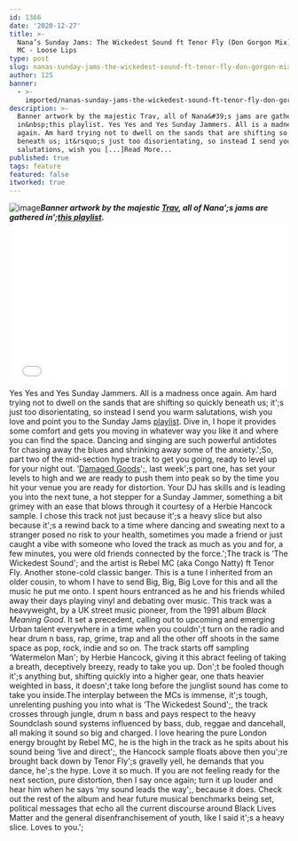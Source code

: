 ```yaml
---
id: 1366
date: '2020-12-27'
title: >-
  Nana’s Sunday Jams: The Wickedest Sound ft Tenor Fly (Don Gorgon Mix) - Rebel
  MC - Loose Lips
type: post
slug: nanas-sunday-jams-the-wickedest-sound-ft-tenor-fly-don-gorgon-mix-rebel-mc
author: 125
banner:
  - >-
    imported/nanas-sunday-jams-the-wickedest-sound-ft-tenor-fly-don-gorgon-mix-rebel-mc/image1366.jpeg
description: >-
  Banner artwork by the majestic Trav, all of Nana&#39;s jams are gathered
  in&nbsp;this playlist. Yes Yes and Yes Sunday Jammers. All is a madness once
  again. Am hard trying not to dwell on the sands that are shifting so quickly
  beneath us; it&rsquo;s just too disorientating, so instead I send you warm
  salutations, wish you [...]Read More...
published: true
tags: feature
featured: false
itworked: true
---
```

![image](../imported/nanas-sunday-jams-the-wickedest-sound-ft-tenor-fly-don-gorgon-mix-rebel-mc/image1366.jpeg)**_Banner artwork by the majestic [Trav](https://www.backdownwarchild.co.uk/), all of Nana';s jams are gathered in';_[_this playlist_](https://open.spotify.com/playlist/12UoQ8ov5i6P8BIfm2lOjS?si=jarAn1CXSEuYB9vAxJidOg)_._**<iframe width='100%' height='300' scrolling='no' frameborder='no' allow='autoplay' src='//www.youtube.com/embed/N8AQACnoAzc?wmode=opaque'></iframe>Yes Yes and Yes Sunday Jammers. All is a madness once again. Am hard trying not to dwell on the sands that are shifting so quickly beneath us; it';s just too disorientating, so instead I send you warm salutations, wish you love and point you to the Sunday Jams [playlist](https://open.spotify.com/playlist/12UoQ8ov5i6P8BIfm2lOjS?si=jarAn1CXSEuYB9vAxJidOg). Dive in, I hope it provides some comfort and gets you moving in whatever way you like it and where you can find the space. Dancing and singing are such powerful antidotes for chasing away the blues and shrinking away some of the anxiety.';So, part two of the mid-section hype track to get you going, ready to level up for your night out. ‘[Damaged Goods](http://loose-lips.co.uk/blog/nanas-sunday-jams-damaged-goods-gang-of-four)';, last week';s part one, has set your levels to high and we are ready to push them into peak so by the time you hit your venue you are ready for distortion. Your DJ has skills and is leading you into the next tune, a hot stepper for a Sunday Jammer, something a bit grimey with an ease that blows through it courtesy of a Herbie Hancock sample. I chose this track not just because it';s a heavy slice but also because it';s a rewind back to a time where dancing and sweating next to a stranger posed no risk to your health, sometimes you made a friend or just caught a vibe with someone who loved the track as much as you and for, a few minutes, you were old friends connected by the force.';The track is ‘The Wickedest Sound'; and the artist is Rebel MC (aka Congo Natty) ft Tenor Fly. Another stone-cold classic banger. This is a tune I inherited from an older cousin, to whom I have to send Big, Big, Big Love for this and all the music he put me onto. I spent hours entranced as he and his friends whiled away their days playing vinyl and debating over music. This track was a heavyweight, by a UK street music pioneer, from the 1991 album _Black Meaning Good_. It set a precedent, calling out to upcoming and emerging Urban talent everywhere in a time when you couldn';t turn on the radio and hear drum n bass, rap, grime, trap and all the other off shoots in the same space as pop, rock, indie and so on. The track starts off sampling ‘Watermelon Man'; by Herbie Hancock, giving it this abract feeling of taking a breath, deceptively breezy, ready to take you up. Don';t be fooled though it';s anything but, shifting quickly into a higher gear, one thats heavier weighted in bass, it doesn';t take long before the junglist sound has come to take you inside.The interplay between the MCs is immense, it';s tough, unrelenting pushing you into what is ‘The Wickedest Sound';, the track crosses through jungle, drum n bass and pays respect to the heavy Soundclash sound systems influenced by bass, dub, reggae and dancehall, all making it sound so big and charged. I love hearing the pure London energy brought by Rebel MC, he is the high in the track as he spits about his sound being ‘live and direct';, the Hancock sample floats above then you';re brought back down by Tenor Fly';s gravelly yell, he demands that you dance, he';s the hype. Love it so much. If you are not feeling ready for the next section, pure distortion, then I say once again; turn it up louder and hear him when he says ‘my sound leads the way';, because it does. Check out the rest of the album and hear future musical benchmarks being set, political messages that echo all the current discourse around Black Lives Matter and the general disenfranchisement of youth, like I said it';s a heavy slice. Loves to you.';